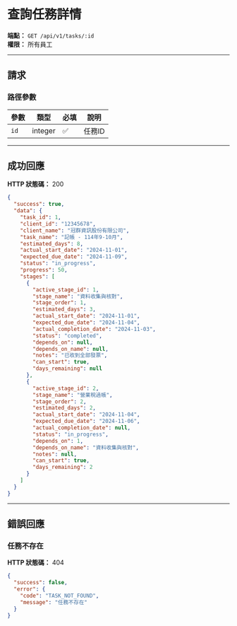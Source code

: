 # 查詢任務詳情

**端點：** `GET /api/v1/tasks/:id`  
**權限：** 所有員工

---

## 請求

### 路徑參數
| 參數 | 類型 | 必填 | 說明 |
|-----|------|------|------|
| `id` | integer | ✅ | 任務ID |

---

## 成功回應

**HTTP 狀態碼：** 200

```json
{
  "success": true,
  "data": {
    "task_id": 1,
    "client_id": "12345678",
    "client_name": "冠群資訊股份有限公司",
    "task_name": "記帳 - 114年9-10月",
    "estimated_days": 8,
    "actual_start_date": "2024-11-01",
    "expected_due_date": "2024-11-09",
    "status": "in_progress",
    "progress": 50,
    "stages": [
      {
        "active_stage_id": 1,
        "stage_name": "資料收集與核對",
        "stage_order": 1,
        "estimated_days": 3,
        "actual_start_date": "2024-11-01",
        "expected_due_date": "2024-11-04",
        "actual_completion_date": "2024-11-03",
        "status": "completed",
        "depends_on": null,
        "depends_on_name": null,
        "notes": "已收到全部發票",
        "can_start": true,
        "days_remaining": null
      },
      {
        "active_stage_id": 2,
        "stage_name": "營業稅過帳",
        "stage_order": 2,
        "estimated_days": 2,
        "actual_start_date": "2024-11-04",
        "expected_due_date": "2024-11-06",
        "actual_completion_date": null,
        "status": "in_progress",
        "depends_on": 1,
        "depends_on_name": "資料收集與核對",
        "notes": null,
        "can_start": true,
        "days_remaining": 2
      }
    ]
  }
}
```

---

## 錯誤回應

### 任務不存在
**HTTP 狀態碼：** 404
```json
{
  "success": false,
  "error": {
    "code": "TASK_NOT_FOUND",
    "message": "任務不存在"
  }
}
```


